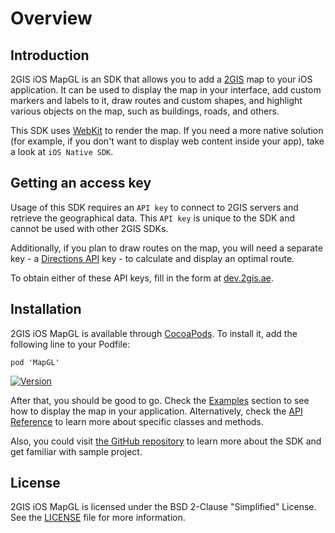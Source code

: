 # Overview

## Introduction

2GIS iOS MapGL is an SDK that allows you to add a [2GIS](https://2gis.ae/) map to your iOS application. It can be used to display the map in your interface, add custom markers and labels to it, draw routes and custom shapes, and highlight various objects on the map, such as buildings, roads, and others.

This SDK uses [WebKit](https://developer.apple.com/documentation/webkit) to render the map. If you need a more native solution (for example, if you don't want to display web content inside your app), take a look at `iOS Native SDK`.

## Getting an access key

Usage of this SDK requires an `API key` to connect to 2GIS servers and retrieve the geographical data. This `API key` is unique to the SDK and cannot be used with other 2GIS SDKs.

Additionally, if you plan to draw routes on the map, you will need a separate key - a [Directions API](/en/api/navigation/directions/overview) key - to calculate and display an optimal route.

To obtain either of these API keys, fill in the form at [dev.2gis.ae](https://dev.2gis.ae/order).

## Installation

2GIS iOS MapGL is available through [CocoaPods](https://cocoapods.org/). To install it, add the following line to your Podfile:

```
pod 'MapGL'
```

[![Version](https://img.shields.io/cocoapods/v/MapGL.svg?style=social&logo=cocoapods&label=version)](https://cocoapods.org/pods/MapGL)

After that, you should be good to go. Check the [Examples](/en/ios/webgl/maps/examples) section to see how to display the map in your application. Alternatively, check the [API Reference](/en/ios/webgl/maps/reference) to learn more about specific classes and methods.

Also, you could visit [the GitHub repository](https://github.com/2gis/MapGL-iOS) to learn more about the SDK and get familiar with sample project.

## License

2GIS iOS MapGL is licensed under the BSD 2-Clause "Simplified" License. See the [LICENSE](https://github.com/2gis/MapGL-iOS/blob/master/LICENSE) file for more information.
